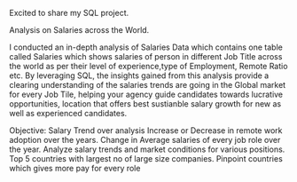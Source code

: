 Excited to share my SQL project.

Analysis on Salaries across the World.

I conducted an in-depth analysis of Salaries Data which contains one table called Salaries which shows salaries of person in different Job Title across the world as per their level of experience,type of Employment, Remote Ratio etc. By leveraging SQL, the insights  gained from this analysis provide a clearing understanding of the salaries trends are going in the Global market for every Job Tile, helping your agency guide candidates towards lucrative opportunities, location that offers best sustianble salary growth for new as well as experienced candidates.

Objective:
Salary Trend over analysis
Increase or Decrease in remote work adoption over the years.
Change in Average salaries of every job role over the year.
Analyze salary trends and market conditions for various positions.
Top 5 countries with largest no of large size companies.
Pinpoint countries which gives more pay for every role
